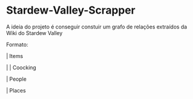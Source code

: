 # Stardew-Valley-Scrapper

A ideia do projeto é conseguir constuir um grafo de relações extraídos da Wiki do Stardew Valley


Formato:


| Items

| |  Coocking

| People

| Places

